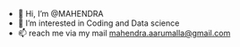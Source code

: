 - 👋 Hi, I’m @MAHENDRA
- 👀 I’m interested in Coding and Data science
- 📫 reach me via my mail mahendra.aarumalla@gmail.com

<!---
MAHENDRA077/MAHENDRA077 is a ✨ special ✨ repository because its `README.md` (this file) appears on your GitHub profile.
You can click the Preview link to take a look at your changes.
--->
